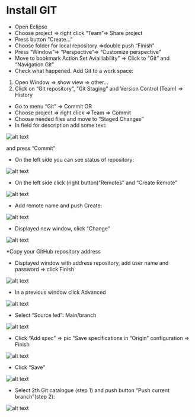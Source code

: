 #  Install GIT

  - Open Eclipse
  - Choose project => right click “Team”=> Share project
  - Press button "Create…”
  - Choose folder for local repository =>double push “Finish”
  - Press “Window”=> “Perspective”=> “Customize perspective"
  - Move to bookmark Action Set Aviailiability” => Click to “Git” and “Navigation Git”
  - Check what happened. Add Git to a work space:
  
  1. Open Window => show view => other…
  2. Click on “Git repository”, "Git Staging” and Version Control (Team) => History
  
  - Go to menu “Git” => Commit
  OR
  - Choose project => right click =>Team => Commit
  - Choose needed files and move to “Staged Changes”
  - In field for description add some text:
  
  ![alt text](g1.jpg)
  
  and press “Commit“
  
  - On the left side you can see status of repository:
  
  ![alt text](g2.jpg)
  - On the left side click (right button)“Remotes” and “Create Remote”
  
  ![alt text](g3.jpg)
  - Add remote name and push Create:
  
  ![alt text](g4.jpg)
  - Displayed new window, click “Change”
  
  ![alt text](g5.jpg)
  
  *Copy your GitHub repository address 
  
  - Displayed window with address repository, add user name and password => click Finish
  
   ![alt text](g6.jpg)
  - In a previous window click Advanced
  
  ![alt text](g7.jpg)
  - Select “Source led”: Main/branch
  
  ![alt text](g8.jpg)
  - Click “Add spec” => pic “Save specifications in “Origin” configuration => Finish
  
  ![alt text](g9.jpg)
  - Click “Save”
  
  ![alt text](g10.jpg)
  - Select 2th Git catalogue (step 1) and push button “Push current branch”(step 2):
  
   ![alt text](g11.jpg)
  
